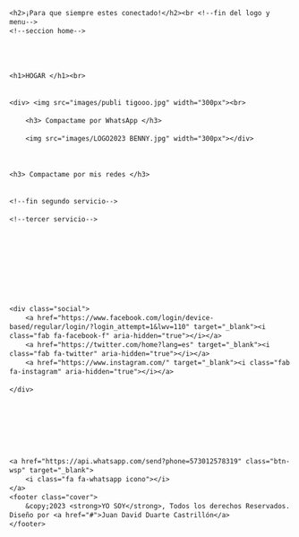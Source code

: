 <!DOCTYPE html>
<html lang="en">

<head>
    <meta charset="UTF-8">
    <meta http-equiv="X-UA-Compatible" content="IE=edge">
    <meta name="viewport" content="width=device-width, initial-scale=1.0">
    <link rel="preconnect" href="https://fonts.googleapis.com">
    <link rel="preconnect" href="https://fonts.gstatic.com" crossorigin>
    <link href="https://fonts.googleapis.com/css2?family=Lato:ital,wght@0,300;0,400;1,700&family=Roboto:wght@300;400;700&display=swap" rel="stylesheet">
    <link rel="stylesheet" href="stileee/stylee.css">
    <script src="https://kit.fontawesome.com/6f94f69e77.js" crossorigin="anonymous"></script>
    <script src="https://code.jquery.com/jquery-3.4.1.js"></script>
    </script>
    <script type="text/javascript" src="magg.js">
    </script>
    <title>Conectate!</title>
</head>


<body>





    <h2>¡Para que siempre estes conectado!</h2><br <!--fin del logo y menu-->
    <!--seccion home-->




    <h1>HOGAR </h1><br>


    <div> <img src="images/publi tigooo.jpg" width="300px"><br>

        <h3> Compactame por WhatsApp </h3>

        <img src="images/LOGO2023 BENNY.jpg" width="300px"></div>



    <h3> Compactame por mis redes </h3>


    <!--fin segundo servicio-->

    <!--tercer servicio-->









    <div class="social">
        <a href="https://www.facebook.com/login/device-based/regular/login/?login_attempt=1&lwv=110" target="_blank"><i class="fab fa-facebook-f" aria-hidden="true"></i></a>
        <a href="https://twitter.com/home?lang=es" target="_blank"><i class="fab fa-twitter" aria-hidden="true"></i></a>
        <a href="https://www.instagram.com/" target="_blank"><i class="fab fa-instagram" aria-hidden="true"></i></a>

    </div>







    <a href="https://api.whatsapp.com/send?phone=573012578319" class="btn-wsp" target="_blank">
        <i class="fa fa-whatsapp icono"></i>
    </a>
    <footer class="cover">
        &copy;2023 <strong>YO SOY</strong>, Todos los derechos Reservados. Diseño por <a href="#">Juan David Duarte Castrillón</a>
    </footer>
</body>


</html>
